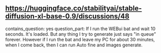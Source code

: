 ## https://huggingface.co/stabilityai/stable-diffusion-xl-base-0.9/discussions/48

contains_question: yes
question_part: If I run the WEBui bat and wait 10 seconds. It's loaded. But any thing I try to generate just says "in queue" forever. However if I run the bat and leave my PC for about 30 minutes, when I come back, then I can run Auto fine and images generate.